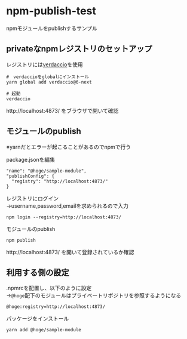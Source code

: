 # npm-publish-test

npmモジュールをpublishするサンプル

## privateなnpmレジストリのセットアップ

レジストリには[verdaccio](https://github.com/verdaccio/verdaccio)を使用

```
#　verdaccioをglobalにインストール
yarn global add verdaccio@6-next

# 起動
verdaccio
```

http://localhost:4873/ をブラウザで開いて確認

## モジュールのpublish

※yarnだとエラーが起こることがあるのでnpmで行う

package.jsonを編集

```
"name": "@hoge/sample-module",
"publishConfig": {
  "registry": "http://localhost:4873/"
}
```

レジストリにログイン  
→username,password,emailを求められるので入力
```
npm login --registry=http://localhost:4873/
```


モジュールのpublish
```
npm publish
```

http://localhost:4873/ を開いて登録されているか確認

## 利用する側の設定

.npmrcを配置し、以下のように設定  
→`@hoge`配下のモジュールはプライベートリポジトリを参照するようになる
```
@hoge:registry=http://localhost:4873/
```

パッケージをインストール
```
yarn add @hoge/sample-module
```